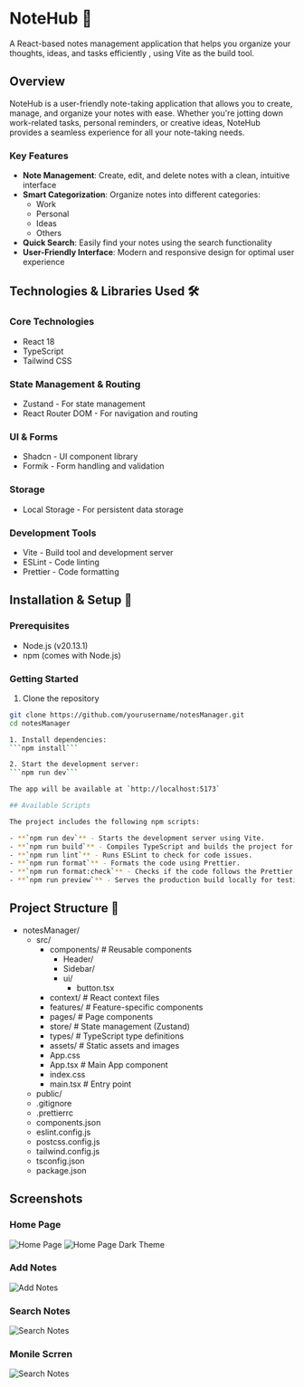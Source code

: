# NoteHub 📝
A React-based notes management application that helps you organize your thoughts, ideas, and tasks efficiently , using Vite as the build tool.

## Overview
NoteHub is a user-friendly note-taking application that allows you to create, manage, and organize your notes with ease. Whether you're jotting down work-related tasks, personal reminders, or creative ideas, NoteHub provides a seamless experience for all your note-taking needs.

### Key Features
- **Note Management**: Create, edit, and delete notes with a clean, intuitive interface
- **Smart Categorization**: Organize notes into different categories:
  - Work
  - Personal
  - Ideas
  - Others
- **Quick Search**: Easily find your notes using the search functionality
- **User-Friendly Interface**: Modern and responsive design for optimal user experience

## Technologies & Libraries Used 🛠️
### Core Technologies
- React 18
- TypeScript
- Tailwind CSS

### State Management & Routing
- Zustand - For state management
- React Router DOM - For navigation and routing

### UI & Forms
- Shadcn - UI component library
- Formik - Form handling and validation

### Storage
- Local Storage - For persistent data storage

### Development Tools
- Vite - Build tool and development server
- ESLint - Code linting
- Prettier - Code formatting

## Installation & Setup 🚀

### Prerequisites
- Node.js (v20.13.1)
- npm (comes with Node.js)

### Getting Started

1. Clone the repository
```bash
git clone https://github.com/yourusername/notesManager.git
cd notesManager

1. Install dependencies:
```npm install```

2. Start the development server:
```npm run dev```

The app will be available at `http://localhost:5173`

## Available Scripts

The project includes the following npm scripts:

- **`npm run dev`** - Starts the development server using Vite.
- **`npm run build`** - Compiles TypeScript and builds the project for production.
- **`npm run lint`** - Runs ESLint to check for code issues.
- **`npm run format`** - Formats the code using Prettier.
- **`npm run format:check`** - Checks if the code follows the Prettier formatting rules.
- **`npm run preview`** - Serves the production build locally for testing.

```
## Project Structure 📁

- notesManager/
  - src/
    - components/      # Reusable components
      - Header/       
      - Sidebar/      
      - ui/          
        - button.tsx
    - context/        # React context files
    - features/       # Feature-specific components
    - pages/          # Page components
    - store/          # State management (Zustand)
    - types/          # TypeScript type definitions
    - assets/         # Static assets and images
    - App.css
    - App.tsx         # Main App component
    - index.css
    - main.tsx        # Entry point
  - public/          
  - .gitignore
  - .prettierrc
  - components.json
  - eslint.config.js
  - postcss.config.js
  - tailwind.config.js
  - tsconfig.json
  - package.json
  
## Screenshots

### Home Page
![Home Page](screenshots/HomeLight.png)
![Home Page Dark Theme](screenshots/HomeDark.png)

### Add Notes
![Add Notes](screenshots/AddNote.png)

### Search Notes
![Search Notes](screenshots/Search.png)

### Monile Scrren
![Search Notes](screenshots/MobileHome.png)
